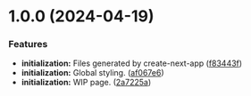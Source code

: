 # 1.0.0 (2024-04-19)


### Features

* **initialization:** Files generated by create-next-app ([f83443f](https://github.com/PhilipWafula/mango-habanero-fe/commit/f83443ffb0e89f34d1bace94103e2d9ee122d1da))
* **initialization:** Global styling. ([af067e6](https://github.com/PhilipWafula/mango-habanero-fe/commit/af067e6f98e5154eeb743f0cd8366af6b9dd2439))
* **initialization:** WIP page. ([2a7225a](https://github.com/PhilipWafula/mango-habanero-fe/commit/2a7225a8d0a169d403d9b7d96fbba0a1b9c9e2a1))
